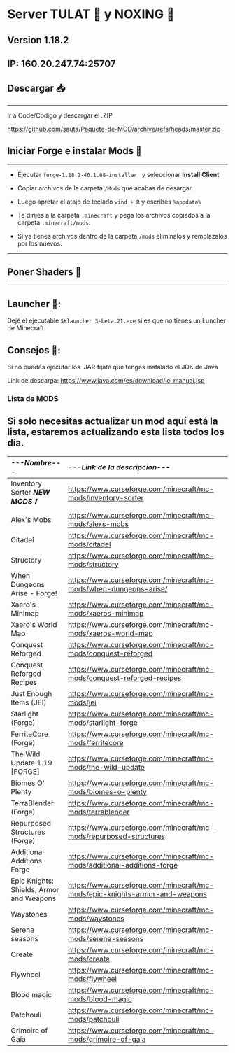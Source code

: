 # Server TULAT 👺 y NOXING 🦀
 ## Version 1.18.2
 ## IP: 160.20.247.74:25707
## Descargar 📥
------------------------------
Ir a Code/Codigo y descargar el .ZIP

https://github.com/sauta/Paquete-de-MOD/archive/refs/heads/master.zip
## Iniciar Forge e instalar Mods 🤙
------------------------------
 * Ejecutar ```forge-1.18.2-40.1.68-installer ``` y seleccionar **Install Client**

 * Copiar archivos de la carpeta ```/Mods``` que acabas de desargar.

 * Luego apretar el atajo de teclado  ```wind + R``` y escribes ```%appdata%```

 * Te dirijes a la carpeta ```.minecraft``` y pega los archivos copiados a la carpeta ```.minecraft/mods```.

 * Si ya tienes archivos dentro de la carpeta ```/mods``` eliminalos y remplazalos por los nuevos.

------------------------------
## Poner Shaders 🤙
-------------------------------
## Launcher 🧰:
Dejé el ejecutable ```SKlauncher 3-beta.21.exe``` si es que no tienes un Luncher de Minecraft.
## Consejos 💖:

Si no puedes ejecutar los .JAR fijate que tengas instalado el JDK de Java

Link de descarga: https://www.java.com/es/download/ie_manual.jsp

### Lista de MODS
Si solo necesitas actualizar un mod aquí está la lista, estaremos actualizando esta lista todos los día.
----------------------
| ***---Nombre---*** | ***---Link de la descripcion---*** |
| :-------- | :------- |
|Inventory Sorter ***NEW MODS ❗***  |https://www.curseforge.com/minecraft/mc-mods/inventory-sorter|
|Alex's Mobs| https://www.curseforge.com/minecraft/mc-mods/alexs-mobs|
|Citadel| https://www.curseforge.com/minecraft/mc-mods/citadel|
|Structory| https://www.curseforge.com/minecraft/mc-mods/structory|
|When Dungeons Arise - Forge!| https://www.curseforge.com/minecraft/mc-mods/when-dungeons-arise/|
|Xaero's Minimap| https://www.curseforge.com/minecraft/mc-mods/xaeros-minimap|
|Xaero's World Map| https://www.curseforge.com/minecraft/mc-mods/xaeros-world-map|
|Conquest Reforged| https://www.curseforge.com/minecraft/mc-mods/conquest-reforged|
|Conquest Reforged Recipes| https://www.curseforge.com/minecraft/mc-mods/conquest-reforged-recipes|
|Just Enough Items (JEI)| https://www.curseforge.com/minecraft/mc-mods/jei|
|Starlight (Forge)| https://www.curseforge.com/minecraft/mc-mods/starlight-forge|
|FerriteCore (Forge)| https://www.curseforge.com/minecraft/mc-mods/ferritecore|
|The Wild Update 1.19 [FORGE]| https://www.curseforge.com/minecraft/mc-mods/the-wild-update|
|Biomes O' Plenty| https://www.curseforge.com/minecraft/mc-mods/biomes-o-plenty|
|TerraBlender (Forge)| https://www.curseforge.com/minecraft/mc-mods/terrablender|
|Repurposed Structures (Forge)| https://www.curseforge.com/minecraft/mc-mods/repurposed-structures|
|Additional Additions Forge| https://www.curseforge.com/minecraft/mc-mods/additional-additions-forge|
|Epic Knights: Shields, Armor and Weapons | https://www.curseforge.com/minecraft/mc-mods/epic-knights-armor-and-weapons|
|Waystones| https://www.curseforge.com/minecraft/mc-mods/waystones|
|Serene seasons|https://www.curseforge.com/minecraft/mc-mods/serene-seasons|
|Create|https://www.curseforge.com/minecraft/mc-mods/create|
|Flywheel|https://www.curseforge.com/minecraft/mc-mods/flywheel|
|Blood magic|https://www.curseforge.com/minecraft/mc-mods/blood-magic|
|Patchouli|https://www.curseforge.com/minecraft/mc-mods/patchouli|
|Grimoire of Gaia|https://www.curseforge.com/minecraft/mc-mods/grimoire-of-gaia|





